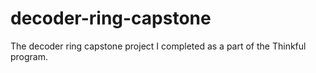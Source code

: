 # decoder-ring-capstone
The decoder ring capstone project I completed as a part of the Thinkful program. 
